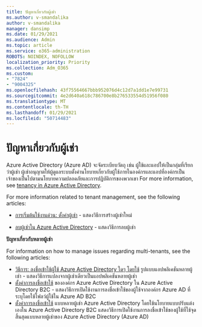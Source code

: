 ```yaml
---
title: ปัญหาเกี่ยวกับผู้เช่า
ms.author: v-smandalika
author: v-smandalika
manager: dansimp
ms.date: 01/29/2021
ms.audience: Admin
ms.topic: article
ms.service: o365-administration
ROBOTS: NOINDEX, NOFOLLOW
localization_priority: Priority
ms.collection: Adm_O365
ms.custom:
- "7824"
- "9004325"
ms.openlocfilehash: 43f75564667bbb952076d4c12d7a1dd1e7e99731
ms.sourcegitcommit: 4e2d640a618c786700e8b276533554d51956f080
ms.translationtype: MT
ms.contentlocale: th-TH
ms.lasthandoff: 01/29/2021
ms.locfileid: "50714483"
---
```

# <a name="issues-with-tenants"></a>ปัญหาเกี่ยวกับผู้เช่า

Azure Active Directory (Azure AD) จะจัดระเบียบวัตถุ เช่น ผู้ใช้และแอปให้เป็นกลุ่มที่เรียกว่าผู้เช่า ผู้เช่าอนุญาตให้ผู้ดูแลระบบตั้งค่านโยบายเกี่ยวกับผู้ใช้ภายในองค์กรและแอปที่องค์กรเป็นเจ้าของเป็นไปตามนโยบายความปลอดภัยและการปฏิบัติการของพวกเขา For more information, see [tenancy in Azure Active Directory](https://docs.microsoft.com/azure/active-directory/develop/single-and-multi-tenant-apps).

For more information related to tenant management, see the following articles:

- [การเริ่มต้นใช้งานด่วน: ตั้งค่าผู้เช่า](https://docs.microsoft.com/azure/active-directory/develop/quickstart-create-new-tenant) - แสดงวิธีการสร้างผู้เช่าใหม่

- [ลบผู้เช่าใน Azure Active Directory](https://docs.microsoft.com/azure/active-directory/enterprise-users/directory-delete-howto) - แสดงวิธีการลบผู้เช่า

**ปัญหาเกี่ยวกับหลายผู้เช่า**

For information on how to manage issues regarding multi-tenants, see the following articles:

- [วิธีการ: ลงชื่อเข้าใช้ผู้ใช้ Azure Active Directory ใดๆ โดยใช้](https://docs.microsoft.com/azure/active-directory/develop/howto-convert-app-to-be-multi-tenant) รูปแบบแอปพลิเคชันหลายผู้เช่า - แสดงวิธีการแปลงจากผู้เช่าเดียวเป็นแอปพลิเคชันหลายผู้เช่า
- [ตั้งค่าการลงชื่อเข้าใช้](https://docs.microsoft.com/azure/active-directory-b2c/identity-provider-azure-ad-single-tenant?pivots=b2c-user-flow) ขององค์กร Azure Active Directory ใน Azure Active Directory B2C - แสดงวิธีการเปิดใช้งานการลงชื่อเข้าใช้ของผู้ใช้จากองค์กร Azure AD ที่ระบุโดยใช้โฟลว์ผู้ใช้ใน Azure AD B2C
- [ตั้งค่าการลงชื่อเข้าใช้](https://docs.microsoft.com/azure/active-directory-b2c/identity-provider-azure-ad-multi-tenant?pivots=b2c-custom-policy)  แบบหลายผู้เช่า Azure Active Directory โดยใช้นโยบายแบบปรับแต่งเองใน Azure Active Directory B2C แสดงวิธีการเปิดใช้งานการลงชื่อเข้าใช้ของผู้ใช้ที่ใช้จุดสิ้นสุดแบบหลายผู้เช่าของ Azure Active Directory (Azure AD)






